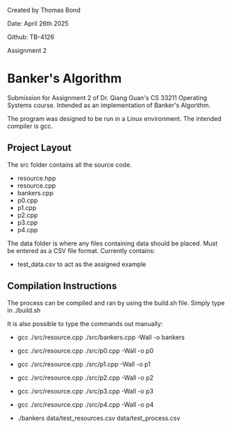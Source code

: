 Created by Thomas Bond

Date: April 26th 2025

Github: TB-4126

Assignment 2

# Banker's Algorithm

Submission for Assignment 2 of Dr. Qiang Guan's CS 33211 Operating Systems course.
Intended as an implementation of Banker's Algorithm.

The program was designed to be run in a Linux environment. The intended compiler is gcc.

## Project Layout

The src folder contains all the source code.
- resource.hpp
- resource.cpp
- bankers.cpp
- p0.cpp
- p1.cpp
- p2.cpp
- p3.cpp
- p4.cpp

The data folder is where any files containing data should be placed.
Must be entered as a CSV file format.
Currently contains:
- test_data.csv to act as the assigned example

## Compilation Instructions

The process can be compiled and ran by using the build.sh file.
Simply type in ./build.sh

It is also possible to type the commands out manually:
- gcc ./src/resource.cpp ./src/bankers.cpp -Wall -o bankers
- gcc ./src/resource.cpp ./src/p0.cpp -Wall -o p0
- gcc ./src/resource.cpp ./src/p1.cpp -Wall -o p1
- gcc ./src/resource.cpp ./src/p2.cpp -Wall -o p2
- gcc ./src/resource.cpp ./src/p3.cpp -Wall -o p3
- gcc ./src/resource.cpp ./src/p4.cpp -Wall -o p4

- ./bankers data/test_resources.csv data/test_process.csv
